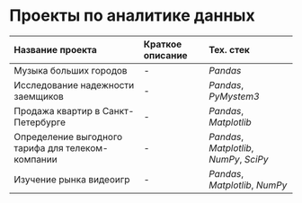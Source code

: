 # Проекты по аналитике данных

| Название проекта | Краткое описание | Тех. стек | 
| :--------------------- | :--------------------- | :--------------------- |
| Музыка больших городов | - | *Pandas* |
| Исследование надежности заемщиков | - | *Pandas*, *PyMystem3* |
| Продажа квартир в Санкт-Петербурге | - | *Pandas*, *Matplotlib* |
| Определение выгодного тарифа для телеком-компании | - | *Pandas*, *Matplotlib*, *NumPy*, *SciPy* |
| Изучение рынка видеоигр | - | *Pandas*, *Matplotlib*, *NumPy* |